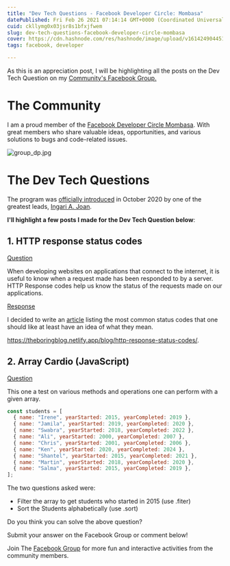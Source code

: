 ```yaml
---
title: "Dev Tech Questions - Facebook Developer Circle: Mombasa"
datePublished: Fri Feb 26 2021 07:14:14 GMT+0000 (Coordinated Universal Time)
cuid: ckllymg0x03jsr8s1bfxjfwem
slug: dev-tech-questions-facebook-developer-circle-mombasa
cover: https://cdn.hashnode.com/res/hashnode/image/upload/v1614249044515/S5VzTMXpy.jpeg
tags: facebook, developer

---
```


> 
As this is an appreciation post, I will be highlighting all the posts on the Dev Tech Question on my  [Community's Facebook Group.](https://www.facebook.com/groups/DevCMombasa/)

# The Community

I am a proud member of the  [Facebook Developer Circle Mombasa](https://www.facebook.com/groups/DevCMombasa/). With great members who share valuable ideas, opportunities, and various solutions to bugs and code-related issues.

![group_dp.jpg](https://cdn.hashnode.com/res/hashnode/image/upload/v1614250098599/1UBVXmB-g.jpeg)

# The Dev Tech Questions

The program was  [officially introduced](https://www.facebook.com/groups/DevCMombasa/permalink/1256139174757396/)  in October 2020 by one of the greatest leads,  [Ingari A. Joan](https://www.facebook.com/groups/799116447126340/user/1105672396).

**I'll highlight a few posts I made for the Dev Tech Question below**:

## 1. HTTP response status codes

[Question](https://www.facebook.com/groups/DevCMombasa/permalink/1279178819120098/) 

When developing websites on applications that connect to the internet, it is useful to know when a request made has been responded to by a server. HTTP Response codes help us know the status of the requests made on our applications.

[Response](https://www.facebook.com/groups/DevCMombasa/permalink/1279730772398236/)

I decided to write an  [article](https://theboringblog.netlify.app/blog/http-response-status-codes/)  listing the most common status codes that one should like at least have an idea of what they mean.

https://theboringblog.netlify.app/blog/http-response-status-codes/.

## 2. Array Cardio (JavaScript)

[Question](https://www.facebook.com/groups/DevCMombasa/permalink/1260449354326378/)

This one a test on various methods and operations one can perform with a given array.

```js
const students = [ 
  { name: "Irene", yearStarted: 2015, yearCompleted: 2019 }, 
  { name: "Jamila", yearStarted: 2019, yearCompleted: 2020 }, 
  { name: "Swabra", yearStarted: 2018, yearCompleted: 2022 }, 
  { name: "Ali", yearStarted: 2000, yearCompleted: 2007 }, 
  { name: "Chris", yearStarted: 2001, yearCompleted: 2006 }, 
  { name: "Ken", yearStarted: 2020, yearCompleted: 2024 }, 
  { name: "Shantel", yearStarted: 2015, yearCompleted: 2021 }, 
  { name: "Martin", yearStarted: 2018, yearCompleted: 2020 }, 
  { name: "Salma", yearStarted: 2015, yearCompleted: 2019 },
];
```
The two questions asked were:

- Filter the array to get students who started in 2015 (use .fiter)
- Sort the Students alphabetically (use .sort)

Do you think you can solve the above question? 

Submit your answer on the Facebook Group or comment below!

Join The  [Facebook Group](https://www.facebook.com/groups/DevCMombasa)  for more fun and interactive activities from the community members.













